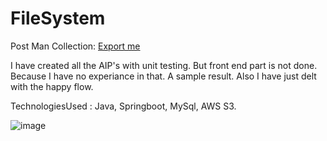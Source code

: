 # FileSystem

Post Man Collection: [Export me](https://drive.google.com/file/d/1KvEakEQUJAkDz8k18e5no4f2dzsy-mPT/view?usp=sharing)

I have created all the AIP's with unit testing. But front end part is not done. Because I have no experiance in that.
A sample result. 
Also I have just delt with the happy flow.

TechnologiesUsed : Java, Springboot, MySql, AWS S3.

![image](https://github.com/raghuchandra123/FileSystem/assets/48130772/85ef39d2-4417-47e1-9a90-a761b49df43c)

